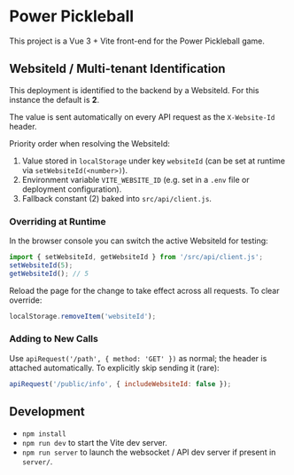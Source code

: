 # Power Pickleball

This project is a Vue 3 + Vite front-end for the Power Pickleball game.

## WebsiteId / Multi-tenant Identification

This deployment is identified to the backend by a WebsiteId. For this instance the default is **2**.

The value is sent automatically on every API request as the `X-Website-Id` header.

Priority order when resolving the WebsiteId:
1. Value stored in `localStorage` under key `websiteId` (can be set at runtime via `setWebsiteId(<number>)`).
2. Environment variable `VITE_WEBSITE_ID` (e.g. set in a `.env` file or deployment configuration).
3. Fallback constant (2) baked into `src/api/client.js`.

### Overriding at Runtime
In the browser console you can switch the active WebsiteId for testing:
```js
import { setWebsiteId, getWebsiteId } from '/src/api/client.js';
setWebsiteId(5);
getWebsiteId(); // 5
```

Reload the page for the change to take effect across all requests. To clear override:
```js
localStorage.removeItem('websiteId');
```

### Adding to New Calls
Use `apiRequest('/path', { method: 'GET' })` as normal; the header is attached automatically. To explicitly skip sending it (rare):
```js
apiRequest('/public/info', { includeWebsiteId: false });
```

## Development
- `npm install`
- `npm run dev` to start the Vite dev server.
- `npm run server` to launch the websocket / API dev server if present in `server/`.

